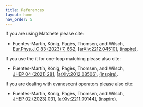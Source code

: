 ```yaml
---
title: References
layout: home
nav_order: 5
---
```


If you are using Matchete please cite: 
- Fuentes-Martín, König, Pagès, Thomsen, and Wilsch, \
[Eur.Phys.J.C 83 (2023) 7, 662](https://doi.org/10.1140/epjc/s10052-023-11726-1), [\[arXiv:2212.04510\]](https://arxiv.org/abs/2212.04510), [\(inspire\)](https://inspirehep.net/literature/2612681). 

If you use the it for one-loop matching please also cite:
- Fuentes-Martín, König, Pagès, Thomsen, and Wilsch, \
[JHEP 04 (2021) 281](https://doi.org/10.1007/JHEP04(2021)281), [\[arXiv:2012.08506\]](https://arxiv.org/abs/2012.08506), [\(inspire\)](https://inspirehep.net/literature/1836705).

If you are dealing with evanescent operators please also cite:
- Fuentes-Martín, König, Pagès, Thomsen, and Wilsch, \
[JHEP 02 (2023) 031](https://doi.org/10.1007/JHEP02(2023)031), [\[arXiv:2211.09144\]](https://arxiv.org/abs/2211.09144), [\(inspire\)](https://inspirehep.net/literature/2183261).